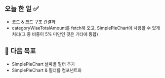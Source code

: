 ## 오늘 한 일 ✅

- 코드 & 코드 구조 간결화
- categoryWiseTotalAmount를 fetch해 오고, SimplePieChart에 사용할 수 있게 처리(그 중 비중이 5% 미만인 것은 기타에 통합)

## 🎯 다음 목표

- SimplePieChart 날짜별 필터 추가
- SimplePieChart & 필터를 컴포넌트화
